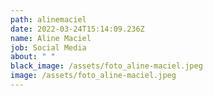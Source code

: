 ```yaml
---
path: alinemaciel
date: 2022-03-24T15:14:09.236Z
name: Aline Maciel
job: Social Media
about: " "
black_image: /assets/foto_aline-maciel.jpeg
image: /assets/foto_aline-maciel.jpeg
---
```

